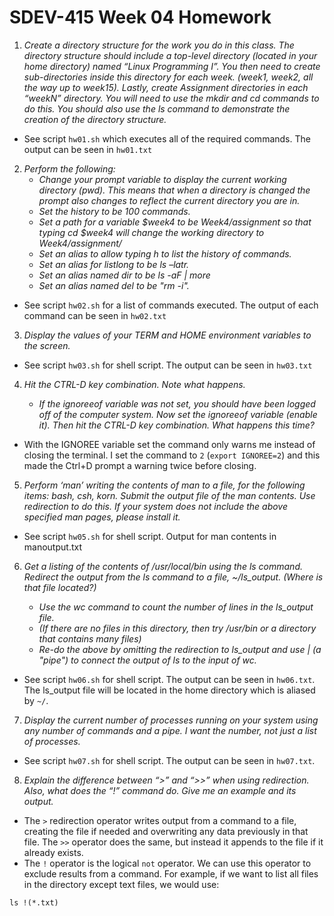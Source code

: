 # SDEV-415 Week 04 Homework

1. *Create a directory structure for the work you do in this class. The directory structure should include a top-level directory (located in your home directory) named “Linux Programming I”. You then need to create sub-directories inside this directory for each week. (week1, week2, all the way up to week15).  Lastly, create Assignment directories in each “weekN” directory. You will need to use the mkdir and cd commands to do this.  You should also use the ls command to demonstrate the creation of the directory structure.*

- See script `hw01.sh` which executes all of the required commands. The output can be seen in `hw01.txt`

2. *Perform the following:*
   - *Change your prompt variable to display the current working directory (pwd).  This means that when a directory is changed the prompt also changes to reflect the current directory you are in.*
   - *Set the history to be 100 commands.*
   - *Set a path for a variable $week4 to be Week4/assignment so that typing cd $week4 will change the working directory to Week4/assignment/*
   - *Set an alias to allow typing h to list the history of commands.*
   - *Set an alias for listlong to be ls –latr.*
   - *Set an alias named dir to be ls -aF | more*
   - *Set an alias named del to be "rm -i".*

- See script `hw02.sh` for a list of commands executed. The output of each command can be seen in `hw02.txt`

3. *Display the values of your TERM and HOME environment variables to the screen.*

- See script `hw03.sh` for shell script. The output can be seen in `hw03.txt`

4. *Hit the CTRL-D key combination. Note what happens.*

   - *If the ignoreeof variable was not set, you should have been logged off of the computer system.  Now set the ignoreeof variable (enable it).  Then hit the CTRL-D key combination.  What happens this time?*

- With the IGNOREE variable set the command only warns me instead of closing the terminal. I set the command to `2` (`export IGNOREE=2`) and this made the Ctrl+D prompt a warning twice before closing.

5. *Perform ‘man’ writing the contents of man to a file, for the following items: bash, csh, korn. Submit the output file of the man contents.  Use redirection to do this.  If your system does not include the above specified man pages, please install it.*

- See script `hw05.sh` for shell script. Output for man contents in manoutput.txt

6. *Get a listing of the contents of /usr/local/bin using the ls command. Redirect the output from the ls command to a file, ~/ls_output. (Where is that file located?)*

   - *Use the wc command to count the number of lines in the ls_output file.*
   - *(If there are no files in this directory, then try /usr/bin or a directory that contains many files)*
   - *Re-do the above by omitting the redirection to ls_output and use | (a "pipe") to connect the output of ls to the input of wc.*

- See script `hw06.sh` for shell script. The output can be seen in `hw06.txt`. The ls_output file will be located in the home directory which is aliased by `~/`.

7. *Display the current number of processes running on your system using any number of commands and a pipe.  I want the number, not just a list of processes.*

- See script `hw07.sh` for shell script. The output can be seen in `hw07.txt`.

8. *Explain the difference between “>” and “>>” when using redirection.   Also, what does the “!” command do.  Give me an example and its output.*

- The `>` redirection operator writes output from a command to a file, creating the file if needed and overwriting any data previously in that file. The `>>` operator does the same, but instead it appends to the file if it already exists. 
- The `!` operator is the logical `not` operator. We can use this operator to exclude results from a command. For example, if we want to list all files in the directory except text files, we would use:

```shell
ls !(*.txt)
```
